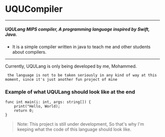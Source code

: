 # UQUCompiler

---
##### UQULang MIPS compiler, A programming language inspired by Swift, Java.

- It is a simple compiler written in java to teach me and other students about compilers.

--- 
Currently, UQULang is only being developed by me, Mohammed.

` the language is not to be taken seriously in any kind of way at this moment, since it's just another fun project of mine` 


### Example of what UQULang should look like at the end 
```
func int main(i: int, args: string[]) {
    print("Hello, World);
    return 0;
}
```

> Note: This project is still under development, So that's why I'm keeping what the code of this language should look like.
